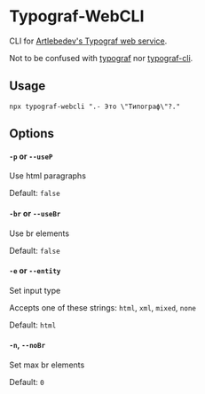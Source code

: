 # Typograf-WebCLI
CLI for [Artlebedev's Typograf web service](https://www.artlebedev.ru/typograf/).

Not to be confused with [typograf](https://www.npmjs.com/package/typograf) nor [typograf-cli](https://www.npmjs.com/package/typograf-cli).

## Usage
```
npx typograf-webcli ".- Это \"Типограф\"?."
```

## Options

#### `-p` or `--useP`
Use html paragraphs

Default: `false`

  
#### `-br` or `--useBr`
Use br elements

Default: `false`


#### `-e` or `--entity`
Set input type

Accepts one of these strings: `html`, `xml`, `mixed`, `none`

Default: `html`


#### `-n`, `--noBr`
Set max br elements

Default: `0`
